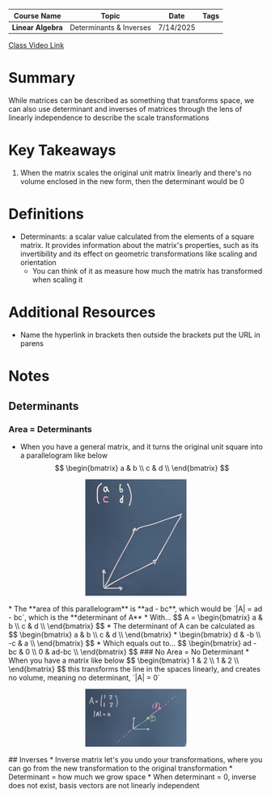 |    Course Name     |          Topic          |   Date    | Tags |
| :----------------: | :---------------------: | :-------: | :--: |
| **Linear Algebra** | Determinants & Inverses | 7/14/2025 |      |
[Class Video Link](https://www.coursera.org/learn/linear-algebra-machine-learning/lecture/nK1Eb/determinants-and-inverses)

# Summary
While matrices can be described as something that transforms space, we can also use determinant and inverses of matrices through the lens of linearly independence to describe the scale transformations

# Key Takeaways
1. When the matrix scales the original unit matrix linearly and there's no volume enclosed in the new form, then the determinant would be 0

# Definitions
- Determinants: a scalar value calculated from the elements of a square matrix. It provides information about the matrix's properties, such as its invertibility and its effect on geometric transformations like scaling and orientation
	- You can think of it as measure how much the matrix has transformed when scaling it 


# Additional Resources
- Name the hyperlink in brackets then outside the brackets put the URL in parens

# Notes
## Determinants
### Area = Determinants
- When you have a general matrix, and  it turns the original unit square into a parallelogram like below 
$$
\begin{bmatrix}
a & b \\
c & d \\
\end{bmatrix}
$$

<p align="center">
  <img src="images/image1.png" width="200">
</p>
* The **area of this parallelogram** is **ad - bc**, which would be `|A| = ad - bc`, which is the **determinant of A** 
* With...
$$
A = \begin{bmatrix}
a & b \\
c & d \\
\end{bmatrix}
$$
* The determinant of A can be calculated as 
$$
\begin{bmatrix}
a & b \\
c & d \\
\end{bmatrix} *
\begin{bmatrix}
d & -b \\
-c & a \\
\end{bmatrix} 
$$
* Which equals out to...
$$
\begin{bmatrix}
ad - bc & 0 \\
0 & ad-bc \\
\end{bmatrix}
$$
### No Area = No Determinant
* When you have a matrix like below
$$
\begin{bmatrix}
1 & 2 \\
1 & 2 \\
\end{bmatrix}
$$
this transforms the line in the spaces linearly, and creates no volume, meaning no determinant, `|A| = 0`
<p align="center">
  <img src="images/image2.png" width="200">
</p>
## Inverses
* Inverse matrix let's you undo your transformations, where you can go from the new transformation to the original transformation
* Determinant = how much we grow space
* When determinant = 0, inverse does not exist, basis vectors are not linearly independent  